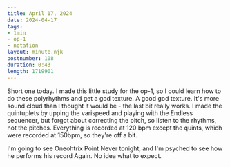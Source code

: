 ```yaml
---
title: April 17, 2024
date: 2024-04-17
tags:
- 1min
- op-1
- notation
layout: minute.njk
postnumber: 108
duration: 0:43
length: 1719901
---
```

Short one today. I made this little study for the op-1, so I could learn how to do these polyrhythms and get a god texture. A good god texture. It's more sound cloud than I thought it would be - the last bit really works. I made the quintuplets by upping the varispeed and playing with the Endless sequencer, but forgot about correcting the pitch, so listen to the rhythms, not the pitches. Everything is recorded at 120 bpm except the quints, which were recorded at 150bpm, so they're off a bit.

I'm going to see Oneohtrix Point Never tonight, and I'm psyched to see how he performs his record Again. No idea what to expect. 

